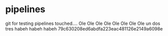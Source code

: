 # pipelines
git for testing pipelines
touched....
Ole Ole Ole Ole Ole Ole Ole Ole un dos tres habeh habeh habeh
79c630208ed6abdfa223eac481126e2149a6098e
